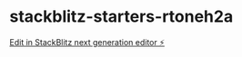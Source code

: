 # stackblitz-starters-rtoneh2a

[Edit in StackBlitz next generation editor ⚡️](https://stackblitz.com/~/github.com/mitegun/stackblitz-starters-rtoneh2a)